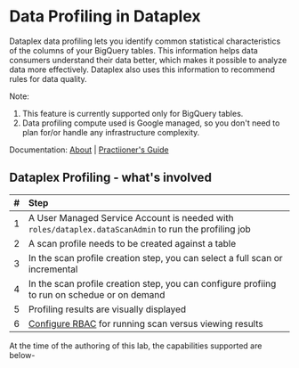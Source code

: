 # Data Profiling in Dataplex

Dataplex data profiling lets you identify common statistical characteristics of the columns of your BigQuery tables. This information helps data consumers understand their data better, which makes it possible to analyze data more effectively. Dataplex also uses this information to recommend rules for data quality.

Note: 
1. This feature is currently supported only for BigQuery tables.
2. Data profiling compute used is Google managed, so you don't need to plan for/or handle any infrastructure complexity.

Documentation:
[About](https://cloud.google.com/dataplex/docs/data-profiling-overview#limitations_in_public_preview) | 
[Practiioner's Guide](https://cloud.google.com/dataplex/docs/use-data-profiling)

## Dataplex Profiling - what's involved

| # | Step | 
| -- | :--- |
| 1 | A User Managed Service Account is needed with ```roles/dataplex.dataScanAdmin``` to run the profiling job|
| 2 | A scan profile needs to be created against a table|
| 3 | In the scan profile creation step, you can select a full scan or incremental|
| 4 | In the scan profile creation step, you can configure profiing to run on schedue or on demand|
| 5 | Profiling results are visually displayed|
| 6 | [Configure RBAC](https://cloud.google.com/dataplex/docs/use-data-profiling#datascan_permissions_and_roles) for running scan versus viewing results |

At the time of the authoring of this lab, the capabilities supported are below-



